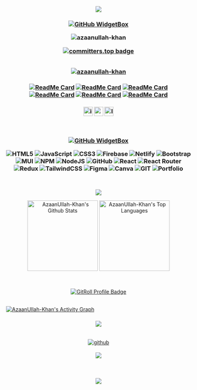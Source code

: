 <h3 align="center">

  ![](https://capsule-render.vercel.app/api?type=waving&color=gradient&height=100&section=header)

</h3>

<h3 align="center">
  
[![GitHub WidgetBox](https://github-widgetbox.vercel.app/api/profile?username=AzaanUllah-Khan&data=followers,repositories,stars,commits&theme=light&hide_border=true)](https://github.com/Jurredr/github-widgetbox)


<img src="https://komarev.com/ghpvc/?username=azaanullah-khan&label=Profile%20views&color=0e75b6&style=flat" alt="azaanullah-khan" />

<br/>

[![committers.top badge](https://user-badge.committers.top/pakistan/AzaanUllah-Khan.svg)](https://user-badge.committers.top/pakistan/AzaanUllah-Khan)

<br>
 <a href="https://github.com/ryo-ma/github-profile-trophy"><img src="https://github-profile-trophy.vercel.app/?username=AzaanUllah-Khan" alt="azaanullah-khan" /></a>
</h3>

<h3 align="center">

[![ReadMe Card](https://github-readme-stats.vercel.app/api/pin/?username=AzaanUllah-Khan&repo=Duolingo-Clone)](https://github.com/AzaanUllah-Khan/Duolingo-Clone)
[![ReadMe Card](https://github-readme-stats.vercel.app/api/pin/?username=AzaanUllah-Khan&repo=Typing-Test-Game)](https://github.com/AzaanUllah-Khan/Typing-Test-Game)
[![ReadMe Card](https://github-readme-stats.vercel.app/api/pin/?username=AzaanUllah-Khan&repo=Discord-UI-Clone)](https://github.com/AzaanUllah-Khan/Discord-UI-Clone)
[![ReadMe Card](https://github-readme-stats.vercel.app/api/pin/?username=AzaanUllah-Khan&repo=3D-Portfolio)](https://github.com/AzaanUllah-Khan/3D-Portfolio)
[![ReadMe Card](https://github-readme-stats.vercel.app/api/pin/?username=AzaanUllah-Khan&repo=Tic-Tac-Toe)](https://github.com/AzaanUllah-Khan/Tic-Tac-Toe)
[![ReadMe Card](https://github-readme-stats.vercel.app/api/pin/?username=AzaanUllah-Khan&repo=Hangman-Game)](https://github.com/AzaanUllah-Khan/Hangman-Clone)

</h3>


<h3 align="center">
<p dir="auto"><a href="https://www.instagram.com/azaan.codes" rel="nofollow"><img src="https://img.shields.io/static/v1?message=Instagram&logo=instagram&label=&color=000&logoColor=white&labelColor=&style=for-the-badge" height="25" alt="instagram logo" alt="Instagram" data-canonical-src="https://img.shields.io/badge/Instagram-1877F2?style=for-the-badge&amp;logo=instagram&amp;logoColor=white" style="max-width: 100%;"></a>
<a href="https://my-portfolio-azaan.netlify.app/" rel="nofollow"><img src="https://img.shields.io/static/v1?message=Portfolio&logo=portfolio&label=&color=000&logoColor=white&labelColor=&style=for-the-badge" height="25" alt="portfolio logo" alt="Portfolio" data-canonical-src="https://img.shields.io/badge/Portfolio-0077B5?style=for-the-badge&amp;logo=portfolio&amp;logoColor=white" style="max-width: 100%;"></a>
<a href="https://www.linkedin.com/in/azaanullahkhan/" rel="nofollow"><img src="https://img.shields.io/static/v1?message=LinkedIn&logo=linkedin&label=&color=000&logoColor=white&labelColor=&style=for-the-badge" height="25" alt="linkedin logo" alt="Linkedin" data-canonical-src="https://img.shields.io/badge/LinkedIn-0077B5?style=for-the-badge&amp;logo=linkedin&amp;logoColor=white" style="max-width: 100%;"></a>
</p>
<br/>

[![GitHub WidgetBox](https://github-widgetbox.vercel.app/api/skills?includeNames=true&languages=html,css,bootstrap,js,firebase,reactjs,python,nodejs,expressjs,mongodb,vercel,git,nextjs)]()

![HTML5](https://img.shields.io/badge/html5-%23E34F26.svg?style=for-the-badge&logo=html5&logoColor=white) ![JavaScript](https://img.shields.io/badge/javascript-%23323330.svg?style=for-the-badge&logo=javascript&logoColor=%23F7DF1E) ![CSS3](https://img.shields.io/badge/css3-%231572B6.svg?style=for-the-badge&logo=css3&logoColor=white) ![Firebase](https://img.shields.io/badge/firebase-%23039BE5.svg?style=for-the-badge&logo=firebase) ![Netlify](https://img.shields.io/badge/netlify-%23000000.svg?style=for-the-badge&logo=netlify&logoColor=#00C7B7) ![Bootstrap](https://img.shields.io/badge/bootstrap-%23563D7C.svg?style=for-the-badge&logo=bootstrap&logoColor=white) ![MUI](https://img.shields.io/badge/MUI-%230081CB.svg?style=for-the-badge&logo=material-ui&logoColor=white) ![NPM](https://img.shields.io/badge/NPM-%23000000.svg?style=for-the-badge&logo=npm&logoColor=white) ![NodeJS](https://img.shields.io/badge/node.js-6DA55F?style=for-the-badge&logo=node.js&logoColor=white) ![GitHub](https://img.shields.io/badge/GitHub-%23121011.svg?style=for-the-badge&logo=github&logoColor=white) ![React](https://img.shields.io/badge/react-%2320232a.svg?style=for-the-badge&logo=react&logoColor=%2361DAFB) ![React Router](https://img.shields.io/badge/React_Router-CA4245?style=for-the-badge&logo=react-router&logoColor=white) ![Redux](https://img.shields.io/badge/redux-%23593d88.svg?style=for-the-badge&logo=redux&logoColor=white) ![TailwindCSS](https://img.shields.io/badge/tailwindcss-%2338B2AC.svg?style=for-the-badge&logo=tailwind-css&logoColor=white) 	![Figma](https://img.shields.io/badge/figma-%23F24E1E.svg?style=for-the-badge&logo=figma&logoColor=white) ![Canva](https://img.shields.io/badge/Canva-%2300C4CC.svg?style=for-the-badge&logo=Canva&logoColor=white) ![GIT](https://img.shields.io/badge/Git-fc6d26?style=for-the-badge&logo=git&logoColor=white) ![Portfolio](https://img.shields.io/badge/Portfolio-%23000000.svg?style=for-the-badge&logo=firefox&logoColor=#FF7139)

</h3>
<br/>
<p align="center">
  <img align="center" src="https://github-readme-streak-stats.herokuapp.com/?user=AzaanUllah-Khan"/>
</p>
<p align="center">
   <a href="https://github.com/AzaanUllah-Khan/github-readme-stats"><img alt="AzaanUllah-Khan's Github Stats" src="https://denvercoder1-github-readme-stats.vercel.app/api/?username=AzaanUllah-Khan&show_icons=true&include_all_commits=true&count_private=true&theme=bg_color=FFFFF&title_color=FFA500&icon_color=000" height="192px"/></a>
   <a href="https://github.com/AzaanUllah-Khan/github-readme-stats"><img alt="AzaanUllah-Khan's Top Languages" src="https://denvercoder1-github-readme-stats.vercel.app/api/top-langs/?username=AzaanUllah-Khan&langs_count=8&layout=compact&theme=bg_color=bg_color=FFFFF&title_color=FFA500&icon_color=000" height="192px"/></a>
</p>
<br />
<p align="center"><a href="https://gitroll.io/profile/u8GZXZtHittUfKvsIwKnn4MEiqup2" target="_blank"><img src="https://gitroll.io/api/badges/profiles/v1/u8GZXZtHittUfKvsIwKnn4MEiqup2" alt="GitRoll Profile Badge"/></a></p>
<br />
<a href="https://github.com/AzaanUllah-Khan/github-readme-activity-graph"><img alt="AzaanUllah-Khan's Activity Graph" src="https://github-readme-activity-graph.vercel.app/graph/?username=AzaanUllah-Khan&bg_color=FFFFF&color=000&line=FFA500&point=FFFFFF&hide_border=true" /></a>

<br />

<h3 align="center">
  
![](https://quotes-github-readme.vercel.app/api?type=vetical&theme=light)

</h3>

<br/>
<div align="center">
<a href="https://github.com/AzaanUllah-Khan" target="_blank">
<img src=https://img.shields.io/badge/github-%2324292e.svg?&style=for-the-badge&logo=github&logoColor=white alt=github style="margin-bottom: 5px;" />
</a>
  
<a href="https://www.buymeacoffee.com/Azaanullahkhan"><img src="https://img.buymeacoffee.com/button-api/?text=Buy me a coffee&emoji=&slug=Azaanullahkhan&button_colour=40DCA5&font_colour=ffffff&font_family=Poppins&outline_colour=000000&coffee_colour=FFDD00" /></a>
</div>
<br/>  
<h3 align="center">
  
![](https://capsule-render.vercel.app/api?type=waving&color=gradient&height=100&section=footer)

</h3>
